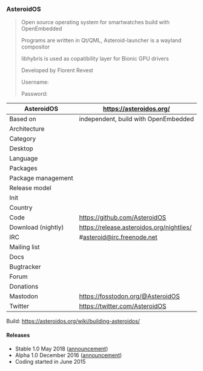 ### AsteroidOS

> Open source operating system for smartwatches build with OpenEmbedded
>
> Programs are written in Qt/QML, Asteroid-launcher is a wayland compositor
>
> libhybris is used as copatibility layer for Bionic GPU drivers
>
> Developed by Florent Revest
>
> Username:
>
> Password:


| AsteroidOS | https://asteroidos.org/ |
|--------------------|--|
| Based on           | independent, build with OpenEmbedded |
| Architecture       |  |
| Category           |  |
| Desktop            |  |
| Language           |  |
| Packages           |  |
| Package management |  |
| Release model      |  |
| Init               |  |
| Country            |  |
| Code | https://github.com/AsteroidOS |
| Download (nightly) | https://release.asteroidos.org/nightlies/ |
| IRC | #asteroid@irc.freenode.net |
| Mailing list |  |
| Docs |  |
| Bugtracker |  |
| Forum |  |
| Donations |  |
| Mastodon | https://fosstodon.org/@AsteroidOS |
| Twitter | https://twitter.com/AsteroidOS |

Build: https://asteroidos.org/wiki/building-asteroidos/


#### Releases

* Stable 1.0 May 2018 ([announcement](https://asteroidos.org/news/1-0-release/index.html))
* Alpha 1.0 December 2016 ([announcement](https://florentrevest.github.io/2016/12/07/asteroidos-alpha))
* Coding started in June 2015

